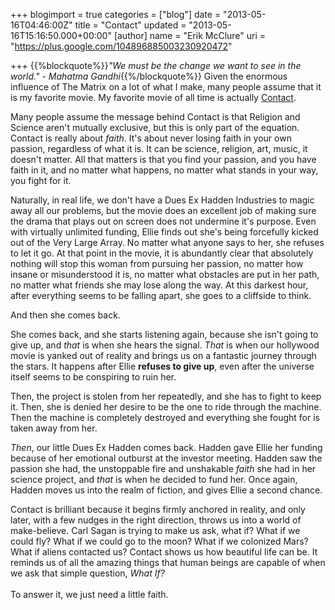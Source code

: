 +++
blogimport = true
categories = ["blog"]
date = "2013-05-16T04:46:00Z"
title = "Contact"
updated = "2013-05-16T15:16:50.000+00:00"
[author]
name = "Erik McClure"
uri = "https://plus.google.com/104896885003230920472"

+++
{{%blockquote%}}*"We must be the change we want to see in the world." - Mahatma Gandhi*{{%/blockquote%}} Given the enormous influence of The Matrix on a lot of what I make, many people assume that it is my favorite movie. My favorite movie of all time is actually [Contact](https://en.wikipedia.org/wiki/Contact_(film)). 

Many people assume the message behind Contact is that Religion and Science aren't mutually exclusive, but this is only part of the equation. Contact is really about *faith*. It's about never losing faith in your own passion, regardless of what it is. It can be science, religion, art, music, it doesn't matter. All that matters is that you find your passion, and you have faith in it, and no matter what happens, no matter what stands in your way, you fight for it. 

Naturally, in real life, we don't have a Dues Ex Hadden Industries to magic away all our problems, but the movie does an excellent job of making sure the drama that plays out on screen does not undermine it's purpose. Even with virtually unlimited funding, Ellie finds out she's being forcefully kicked out of the Very Large Array. No matter what anyone says to her, she refuses to let it go. At that point in the movie, it is abundantly clear that absolutely nothing will stop this woman from pursuing her passion, no matter how insane or misunderstood it is, no matter what obstacles are put in her path, no matter what friends she may lose along the way. At this darkest hour, after everything seems to be falling apart, she goes to a cliffside to think. 

And then she comes back. 

She comes back, and she starts listening again, because she isn't going to give up, and *that* is when she hears the signal. *That* is when our hollywood movie is yanked out of reality and brings us on a fantastic journey through the stars. It happens after Ellie **refuses to give up**, even after the universe itself seems to be conspiring to ruin her. 

Then, the project is stolen from her repeatedly, and she has to fight to keep it. Then, she is denied her desire to be the one to ride through the machine. Then the machine is completely destroyed and everything she fought for is taken away from her. 

*Then*, our little Dues Ex Hadden comes back. Hadden gave Ellie her funding because of her emotional outburst at the investor meeting. Hadden saw the passion she had, the unstoppable fire and unshakable *faith* she had in her science project, and *that* is when he decided to fund her. Once again, Hadden moves us into the realm of fiction, and gives Ellie a second chance. 

Contact is brilliant because it begins firmly anchored in reality, and only later, with a few nudges in the right direction, throws us into a world of make-believe. Carl Sagan is trying to make us ask, what if? What if we could fly? What if we could go to the moon? What if we colonized Mars? What if aliens contacted us? Contact shows us how beautiful life can be. It reminds us of all the amazing things that human beings are capable of when we ask that simple question, *What If?*</br></br>To answer it, we just need a little faith.

